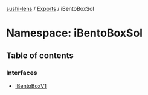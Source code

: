 [sushi-lens](../README.md) / [Exports](../modules.md) / iBentoBoxSol

# Namespace: iBentoBoxSol

## Table of contents

### Interfaces

- [IBentoBoxV1](../interfaces/iBentoBoxSol.IBentoBoxV1.md)
